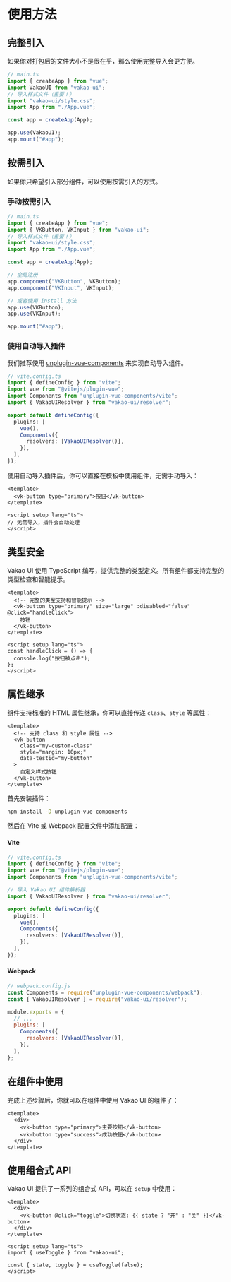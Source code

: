 # 使用方法

## 完整引入

如果你对打包后的文件大小不是很在乎，那么使用完整导入会更方便。

```ts
// main.ts
import { createApp } from "vue";
import VakaoUI from "vakao-ui";
// 导入样式文件（重要！）
import "vakao-ui/style.css";
import App from "./App.vue";

const app = createApp(App);

app.use(VakaoUI);
app.mount("#app");
```

## 按需引入

如果你只希望引入部分组件，可以使用按需引入的方式。

### 手动按需引入

```ts
// main.ts
import { createApp } from "vue";
import { VKButton, VKInput } from "vakao-ui";
// 导入样式文件（重要！）
import "vakao-ui/style.css";
import App from "./App.vue";

const app = createApp(App);

// 全局注册
app.component("VKButton", VKButton);
app.component("VKInput", VKInput);

// 或者使用 install 方法
app.use(VKButton);
app.use(VKInput);

app.mount("#app");
```

### 使用自动导入插件

我们推荐使用 [unplugin-vue-components](https://github.com/antfu/unplugin-vue-components) 来实现自动导入组件。

```ts
// vite.config.ts
import { defineConfig } from "vite";
import vue from "@vitejs/plugin-vue";
import Components from "unplugin-vue-components/vite";
import { VakaoUIResolver } from "vakao-ui/resolver";

export default defineConfig({
  plugins: [
    vue(),
    Components({
      resolvers: [VakaoUIResolver()],
    }),
  ],
});
```

使用自动导入插件后，你可以直接在模板中使用组件，无需手动导入：

```vue
<template>
  <vk-button type="primary">按钮</vk-button>
</template>

<script setup lang="ts">
// 无需导入，插件会自动处理
</script>
```

## 类型安全

Vakao UI 使用 TypeScript 编写，提供完整的类型定义。所有组件都支持完整的类型检查和智能提示。

```vue
<template>
  <!-- 完整的类型支持和智能提示 -->
  <vk-button type="primary" size="large" :disabled="false" @click="handleClick">
    按钮
  </vk-button>
</template>

<script setup lang="ts">
const handleClick = () => {
  console.log("按钮被点击");
};
</script>
```

## 属性继承

组件支持标准的 HTML 属性继承，你可以直接传递 `class`、`style` 等属性：

```vue
<template>
  <!-- 支持 class 和 style 属性 -->
  <vk-button
    class="my-custom-class"
    style="margin: 10px;"
    data-testid="my-button"
  >
    自定义样式按钮
  </vk-button>
</template>
```

首先安装插件：

```bash
npm install -D unplugin-vue-components
```

然后在 Vite 或 Webpack 配置文件中添加配置：

#### Vite

```ts
// vite.config.ts
import { defineConfig } from "vite";
import vue from "@vitejs/plugin-vue";
import Components from "unplugin-vue-components/vite";

// 导入 Vakao UI 组件解析器
import { VakaoUIResolver } from "vakao-ui/resolver";

export default defineConfig({
  plugins: [
    vue(),
    Components({
      resolvers: [VakaoUIResolver()],
    }),
  ],
});
```

#### Webpack

```js
// webpack.config.js
const Components = require("unplugin-vue-components/webpack");
const { VakaoUIResolver } = require("vakao-ui/resolver");

module.exports = {
  // ...
  plugins: [
    Components({
      resolvers: [VakaoUIResolver()],
    }),
  ],
};
```

## 在组件中使用

完成上述步骤后，你就可以在组件中使用 Vakao UI 的组件了：

```vue
<template>
  <div>
    <vk-button type="primary">主要按钮</vk-button>
    <vk-button type="success">成功按钮</vk-button>
  </div>
</template>
```

## 使用组合式 API

Vakao UI 提供了一系列的组合式 API，可以在 `setup` 中使用：

```vue
<template>
  <div>
    <vk-button @click="toggle">切换状态: {{ state ? "开" : "关" }}</vk-button>
  </div>
</template>

<script setup lang="ts">
import { useToggle } from "vakao-ui";

const { state, toggle } = useToggle(false);
</script>
```
